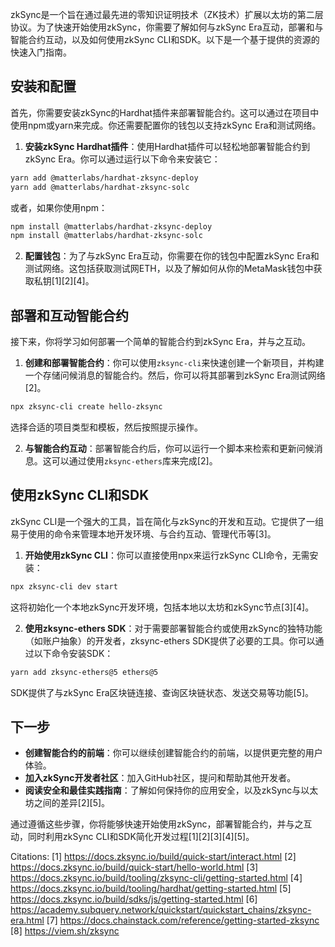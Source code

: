 zkSync是一个旨在通过最先进的零知识证明技术（ZK技术）扩展以太坊的第二层协议。为了快速开始使用zkSync，你需要了解如何与zkSync Era互动，部署和与智能合约互动，以及如何使用zkSync CLI和SDK。以下是一个基于提供的资源的快速入门指南。

## 安装和配置

首先，你需要安装zkSync的Hardhat插件来部署智能合约。这可以通过在项目中使用npm或yarn来完成。你还需要配置你的钱包以支持zkSync Era和测试网络。

1. **安装zkSync Hardhat插件**：使用Hardhat插件可以轻松地部署智能合约到zkSync Era。你可以通过运行以下命令来安装它：

```bash
yarn add @matterlabs/hardhat-zksync-deploy
yarn add @matterlabs/hardhat-zksync-solc
```

或者，如果你使用npm：

```bash
npm install @matterlabs/hardhat-zksync-deploy
npm install @matterlabs/hardhat-zksync-solc
```

2. **配置钱包**：为了与zkSync Era互动，你需要在你的钱包中配置zkSync Era和测试网络。这包括获取测试网ETH，以及了解如何从你的MetaMask钱包中获取私钥[1][2][4]。

## 部署和互动智能合约

接下来，你将学习如何部署一个简单的智能合约到zkSync Era，并与之互动。

1. **创建和部署智能合约**：你可以使用`zksync-cli`来快速创建一个新项目，并构建一个存储问候消息的智能合约。然后，你可以将其部署到zkSync Era测试网络[2]。

```bash
npx zksync-cli create hello-zksync
```

选择合适的项目类型和模板，然后按照提示操作。

2. **与智能合约互动**：部署智能合约后，你可以运行一个脚本来检索和更新问候消息。这可以通过使用`zksync-ethers`库来完成[2]。

## 使用zkSync CLI和SDK

zkSync CLI是一个强大的工具，旨在简化与zkSync的开发和互动。它提供了一组易于使用的命令来管理本地开发环境、与合约互动、管理代币等[3]。

1. **开始使用zkSync CLI**：你可以直接使用npx来运行zkSync CLI命令，无需安装：

```bash
npx zksync-cli dev start
```

这将初始化一个本地zkSync开发环境，包括本地以太坊和zkSync节点[3][4]。

2. **使用zksync-ethers SDK**：对于需要部署智能合约或使用zkSync的独特功能（如账户抽象）的开发者，zksync-ethers SDK提供了必要的工具。你可以通过以下命令安装SDK：

```bash
yarn add zksync-ethers@5 ethers@5
```

SDK提供了与zkSync Era区块链连接、查询区块链状态、发送交易等功能[5]。

## 下一步

- **创建智能合约的前端**：你可以继续创建智能合约的前端，以提供更完整的用户体验。
- **加入zkSync开发者社区**：加入GitHub社区，提问和帮助其他开发者。
- **阅读安全和最佳实践指南**：了解如何保持你的应用安全，以及zkSync与以太坊之间的差异[2][5]。

通过遵循这些步骤，你将能够快速开始使用zkSync，部署智能合约，并与之互动，同时利用zkSync CLI和SDK简化开发过程[1][2][3][4][5]。

Citations:
[1] https://docs.zksync.io/build/quick-start/interact.html
[2] https://docs.zksync.io/build/quick-start/hello-world.html
[3] https://docs.zksync.io/build/tooling/zksync-cli/getting-started.html
[4] https://docs.zksync.io/build/tooling/hardhat/getting-started.html
[5] https://docs.zksync.io/build/sdks/js/getting-started.html
[6] https://academy.subquery.network/quickstart/quickstart_chains/zksync-era.html
[7] https://docs.chainstack.com/reference/getting-started-zksync
[8] https://viem.sh/zksync
